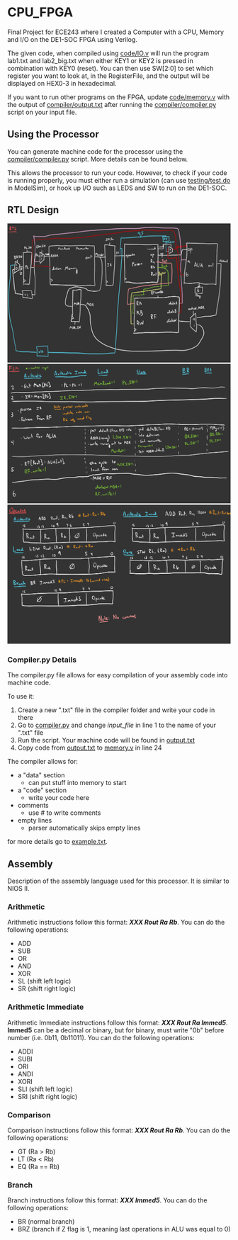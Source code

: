 # CPU_FPGA
Final Project for ECE243 where I created a Computer with a CPU, Memory and I/O on the DE1-SOC FPGA using Verilog.


The given code, when compiled using [code/IO.v](https://github.com/adamrt27/CPU_FPGA/blob/main/code/IO.v) will run the program lab1.txt and lab2_big.txt when either KEY1 or KEY2 is pressed in combination with KEY0 (reset). You can then use SW[2:0] to set which register you want to look at, in the RegisterFile, and the output will be displayed on HEX0-3 in hexadecimal.


If you want to run other programs on the FPGA, update [code/memory.v](https://github.com/adamrt27/CPU_FPGA/blob/main/code/memory.v) with the output of [compiler/output.txt](https://github.com/adamrt27/CPU_FPGA/blob/main/compiler/output.txt) after running the [compiler/compiler.py](https://github.com/adamrt27/CPU_FPGA/blob/main/compiler/compiler.py) script on your input file.

## Using the Processor
You can generate machine code for the processor using the [compiler/compiler.py](https://github.com/adamrt27/CPU_FPGA/blob/main/compiler/compiler.py) script. More details can be found below.

This allows the processor to run your code. However, to check if your code is running properly, you must either run a simulation (can use [testing/test.do](testing/test.do) in ModelSim), or hook up I/O such as LEDS and SW to run on the DE1-SOC.

## RTL Design
![Datapath](https://github.com/adamrt27/CPU_FPGA/blob/main/readme/Project-7.jpg)
![Finite State Machine](https://github.com/adamrt27/CPU_FPGA/blob/main/readme/Project-8.jpg)
![Opcodes](https://github.com/adamrt27/CPU_FPGA/blob/main/readme/Project-9.jpg)

### Compiler.py Details
The compiler.py file allows for easy compilation of your assembly code into machine code. 

To use it:
1) Create a new ".txt" file in the compiler folder and write your code in there
2) Go to [compiler.py](compiler/compiler.py) and change *input_file* in line 1 to the name of your ".txt" file
3) Run the script. Your machine code will be found in [output.txt](compiler/output.txt)
4) Copy code from [output.txt](compiler/output.txt) to [memory.v](code/memory.v) in line 24

The compiler allows for:
* a "data" section
  * can put stuff into memory to start
* a "code" section
  * write your code here
* comments
  * use # to write comments
* empty lines
  * parser automatically skips empty lines
 
for more details go to [example.txt](compiler/example.txt).

## Assembly
Description of the assembly language used for this processor. It is similar to NIOS II.
### Arithmetic
Arithmetic instructions follow this format: **_XXX Rout Ra Rb_**.
You can do the following operations:
* ADD
* SUB
* OR
* AND
* XOR
* SL (shift left logic)
* SR (shift right logic)

### Arithmetic Immediate
Arithmetic Immediate instructions follow this format: **_XXX Rout Ra Immed5_**. **Immed5** can be a decimal or binary, but for binary, must write "0b" before number (i.e. 0b11, 0b11011).
You can do the following operations:
* ADDI
* SUBI
* ORI
* ANDI
* XORI
* SLI (shift left logic)
* SRI (shift right logic)

### Comparison
Comparison instructions follow this format: **_XXX Rout Ra Rb_**.
You can do the following operations:
* GT (Ra > Rb)
* LT (Ra < Rb)
* EQ (Ra == Rb)

### Branch
Branch instructions follow this format: **_XXX Immed5_**.
You can do the following operations:
* BR (normal branch)
* BRZ (branch if Z flag is 1, meaning last operations in ALU was equal to 0)
